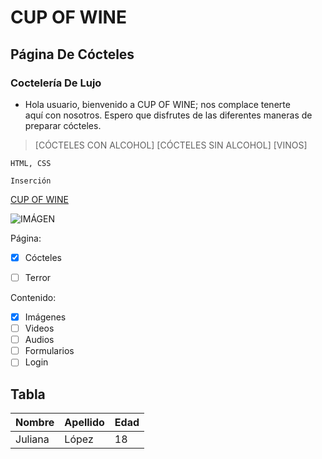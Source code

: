 # CUP OF WINE

## Página De Cócteles

### Coctelería De Lujo

- Hola usuario, bienvenido a CUP OF WINE; nos complace tenerte  
aquí con nosotros. Espero que disfrutes de las diferentes maneras de preparar cócteles.

> [CÓCTELES CON ALCOHOL]
 [CÓCTELES SIN ALCOHOL]
 [VINOS]

`HTML, CSS`

```Inserción ```

[CUP OF WINE](https://google.com)

![IMÁGEN](https://i.pinimg.com/originals/0b/82/37/0b82378e2eb117e29d6766d3f6483465.gif)

Página:

- [x] Cócteles
- [ ] Terror


Contenido:

- [x] Imágenes
- [ ] Videos
- [ ] Audios
- [ ] Formularios
- [ ] Login

## Tabla

| Nombre | Apellido | Edad |
| ------ | ---------| ---- |
| Juliana |  López   | 18 |

